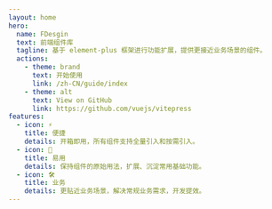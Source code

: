 ```yaml
---
layout: home
hero:
  name: FDesgin
  text: 前端组件库
  tagline: 基于 element-plus 框架进行功能扩展，提供更接近业务场景的组件。
  actions:
    - theme: brand
      text: 开始使用
      link: /zh-CN/guide/index
    - theme: alt
      text: View on GitHub
      link: https://github.com/vuejs/vitepress
features:
  - icon: ⚡️
    title: 便捷
    details: 开箱即用，所有组件支持全量引入和按需引入。
  - icon: 🖖
    title: 易用
    details: 保持组件的原始用法，扩展、沉淀常用基础功能。
  - icon: 🛠️
    title: 业务
    details: 更贴近业务场景，解决常规业务需求，开发提效。
---
```

